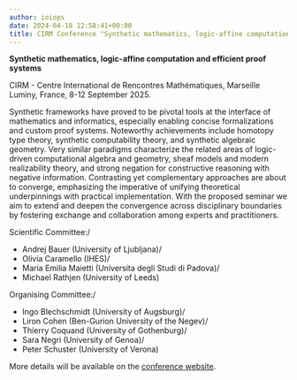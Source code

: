 ```yaml
---
author: ioiops
date: 2024-04-18 12:58:41+00:00
title: CIRM Conference "Synthetic mathematics, logic-affine computation and efficient proof systems"
---
```


**Synthetic mathematics, logic-affine computation and efficient proof systems**

CIRM - Centre International de Rencontres Mathématiques, Marseille Luminy, France, 8-12 September 2025.

Synthetic frameworks have proved to be pivotal tools at the interface of mathematics and informatics, especially enabling concise formalizations and custom proof systems. Noteworthy achievements include homotopy type theory, synthetic computability theory, and synthetic algebraic geometry. Very similar paradigms characterize the related areas of logic-driven computational algebra and geometry, sheaf models and modern realizability theory, and strong negation for constructive reasoning with negative information. Contrasting yet complementary approaches are about to converge, emphasizing the imperative of unifying theoretical underpinnings with practical implementation. With the proposed seminar we aim to extend and deepen the convergence across disciplinary boundaries by fostering exchange and collaboration among experts and practitioners.

Scientific Committee:/
- Andrej Bauer (University of Ljubljana)/
- Olivia Caramello (IHES)/
- Maria Emilia Maietti (Universita degli Studi di Padova)/
- Michael Rathjen (University of Leeds)

Organising Committee:/
- Ingo Blechschmidt (University of Augsburg)/
- Liron Cohen (Ben-Gurion University of the Negev)/
- Thierry Coquand (University of Gothenburg)/
- Sara Negri (University of Genoa)/
- Peter Schuster (University of Verona)

More details will be available on the [conference website](https://conferences.cirm-math.fr/3377.html).
